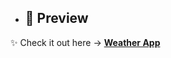 

- ## 🌟 Preview  

✨ Check it out here → **[Weather App](https://sowndhar-weather-finder.netlify.app/)**  

